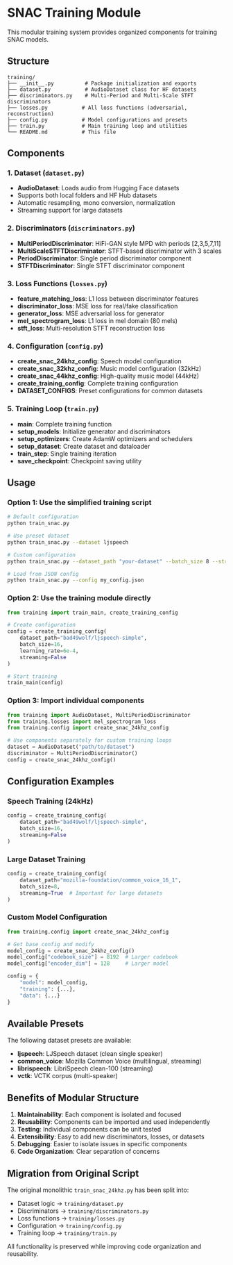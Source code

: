 # SNAC Training Module

This modular training system provides organized components for training SNAC models.

## Structure

```
training/
├── __init__.py          # Package initialization and exports
├── dataset.py           # AudioDataset class for HF datasets
├── discriminators.py    # Multi-Period and Multi-Scale STFT discriminators
├── losses.py           # All loss functions (adversarial, reconstruction)
├── config.py           # Model configurations and presets
├── train.py            # Main training loop and utilities
└── README.md           # This file
```

## Components

### 1. Dataset (`dataset.py`)
- **AudioDataset**: Loads audio from Hugging Face datasets
- Supports both local folders and HF Hub datasets
- Automatic resampling, mono conversion, normalization
- Streaming support for large datasets

### 2. Discriminators (`discriminators.py`)
- **MultiPeriodDiscriminator**: HiFi-GAN style MPD with periods [2,3,5,7,11]
- **MultiScaleSTFTDiscriminator**: STFT-based discriminator with 3 scales
- **PeriodDiscriminator**: Single period discriminator component
- **STFTDiscriminator**: Single STFT discriminator component

### 3. Loss Functions (`losses.py`)
- **feature_matching_loss**: L1 loss between discriminator features
- **discriminator_loss**: MSE loss for real/fake classification
- **generator_loss**: MSE adversarial loss for generator
- **mel_spectrogram_loss**: L1 loss in mel domain (80 mels)
- **stft_loss**: Multi-resolution STFT reconstruction loss

### 4. Configuration (`config.py`)
- **create_snac_24khz_config**: Speech model configuration
- **create_snac_32khz_config**: Music model configuration (32kHz)
- **create_snac_44khz_config**: High-quality music model (44kHz)
- **create_training_config**: Complete training configuration
- **DATASET_CONFIGS**: Preset configurations for common datasets

### 5. Training Loop (`train.py`)
- **main**: Complete training function
- **setup_models**: Initialize generator and discriminators
- **setup_optimizers**: Create AdamW optimizers and schedulers
- **setup_dataset**: Create dataset and dataloader
- **train_step**: Single training iteration
- **save_checkpoint**: Checkpoint saving utility

## Usage

### Option 1: Use the simplified training script
```bash
# Default configuration
python train_snac.py

# Use preset dataset
python train_snac.py --dataset ljspeech

# Custom configuration
python train_snac.py --dataset_path "your-dataset" --batch_size 8 --streaming

# Load from JSON config
python train_snac.py --config my_config.json
```

### Option 2: Use the training module directly
```python
from training import train_main, create_training_config

# Create configuration
config = create_training_config(
    dataset_path="bad49wolf/ljspeech-simple",
    batch_size=16,
    learning_rate=6e-4,
    streaming=False
)

# Start training
train_main(config)
```

### Option 3: Import individual components
```python
from training import AudioDataset, MultiPeriodDiscriminator
from training.losses import mel_spectrogram_loss
from training.config import create_snac_24khz_config

# Use components separately for custom training loops
dataset = AudioDataset("path/to/dataset")
discriminator = MultiPeriodDiscriminator()
config = create_snac_24khz_config()
```

## Configuration Examples

### Speech Training (24kHz)
```python
config = create_training_config(
    dataset_path="bad49wolf/ljspeech-simple",
    batch_size=16,
    streaming=False
)
```

### Large Dataset Training
```python
config = create_training_config(
    dataset_path="mozilla-foundation/common_voice_16_1",
    batch_size=8,
    streaming=True  # Important for large datasets
)
```

### Custom Model Configuration
```python
from training.config import create_snac_24khz_config

# Get base config and modify
model_config = create_snac_24khz_config()
model_config["codebook_size"] = 8192  # Larger codebook
model_config["encoder_dim"] = 128     # Larger model

config = {
    "model": model_config,
    "training": {...},
    "data": {...}
}
```

## Available Presets

The following dataset presets are available:

- **ljspeech**: LJSpeech dataset (clean single speaker)
- **common_voice**: Mozilla Common Voice (multilingual, streaming)
- **librispeech**: LibriSpeech clean-100 (streaming)
- **vctk**: VCTK corpus (multi-speaker)

## Benefits of Modular Structure

1. **Maintainability**: Each component is isolated and focused
2. **Reusability**: Components can be imported and used independently
3. **Testing**: Individual components can be unit tested
4. **Extensibility**: Easy to add new discriminators, losses, or datasets
5. **Debugging**: Easier to isolate issues in specific components
6. **Code Organization**: Clear separation of concerns

## Migration from Original Script

The original monolithic `train_snac_24khz.py` has been split into:
- Dataset logic → `training/dataset.py`
- Discriminators → `training/discriminators.py`
- Loss functions → `training/losses.py`
- Configuration → `training/config.py`
- Training loop → `training/train.py`

All functionality is preserved while improving code organization and reusability.
